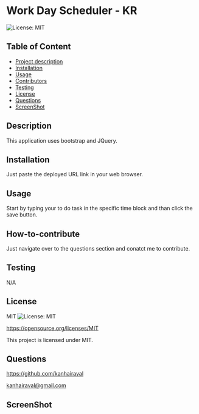 # Work Day Scheduler - KR

  ![License: MIT](https://img.shields.io/badge/License-MIT-yellow.svg)


  ## Table of Content
  - [Project description](#Description)
  - [Installation](#Installation)
  - [Usage](#Usage)
  - [Contributors](#How-to-contribute)
  - [Testing](#Testing)
  - [License](#License)
  - [Questions](#Questions)
  - [ScreenShot](ScreenShot)

  ## Description
  This application uses bootstrap and JQuery.

  ## Installation
  Just paste the deployed URL link in your web browser.

  ## Usage
  Start by typing your to do task in the specific time block and than click the save button.

  ## How-to-contribute
  Just navigate over to the questions section and conatct me to contribute.

  ## Testing
  N/A

  ## License
  MIT
  ![License: MIT](https://img.shields.io/badge/License-MIT-yellow.svg)

  https://opensource.org/licenses/MIT

  This project is licensed under MIT.

  ## Questions
  https://github.com/kanhairaval

  kanhairaval@gmail.com

  ## ScreenShot

